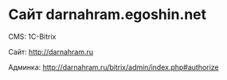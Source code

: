 # Сайт darnahram.egoshin.net

CMS: 1C-Bitrix

Сайт: http://darnahram.ru

Админка: http://darnahram.ru/bitrix/admin/index.php#authorize